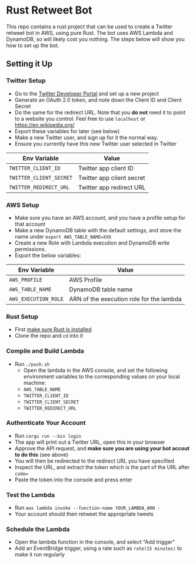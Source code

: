 # Rust Retweet Bot

This repo contains a rust project that can be used to create a Twitter retweet bot in AWS, using pure Rust.
The bot uses AWS Lambda and DynamoDB, so will likely cost you nothing.
The steps below will show you how to set up the bot.

## Setting it Up

### Twitter Setup
* Go to the [Twitter Developer Portal](https://developer.twitter.com/) and set up a new project
* Generate an OAuth 2.0 token, and note down the Client ID and Client Secret
* Do the same for the redirect URL. Note that you **do not** need it to point to a website you control. Feel free to use `localhost` or <https://en.wikipedia.org/>
* Export these variables for later (see below)
* Make a new Twitter user, and sign up for it the normal way. 
* Ensure you currently have this new Twitter user selected in Twitter

| Env Variable            | Value                     |
|-------------------------|---------------------------|
| `TWITTER_CLIENT_ID`     | Twitter app client ID     |
| `TWITTER_CLIENT_SECRET` | Twitter app client secret |
| `TWITTER_REDIRECT_URL`  | Twitter app redirect URL  |

### AWS Setup
* Make sure you have an AWS account, and you have a profile setup for that account
* Make a new DynamoDB table with the default settings, and store the name under `export AWS_TABLE_NAME=XXX`
* Create a new Role with Lambda execution and DynamoDB write permissions.
* Export the below variables:

| Env Variable     | Value                                    |
|------------------|------------------------------------------|
| `AWS_PROFILE`    | AWS Profile                              |
| `AWS_TABLE_NAME` | DynamoDB table name                      |
| `AWS_EXECUTION_ROLE` | ARN of the execution role for the lambda |

### Rust Setup

* First [make sure Rust is installed](https://www.rust-lang.org/tools/install)
* Clone the repo and `cd` into it

### Compile and Build Lambda

* Run `./push.sh`
  * Open the lambda in the AWS console, and set the following environment variables to the corresponding values on your local machine:
  * `AWS_TABLE_NAME`
  * `TWITTER_CLIENT_ID`
  * `TWITTER_CLIENT_SECRET`
  * `TWITTER_REDIRECT_URL`

### Authenticate Your Account

* Run `cargo run --bin login`
* The app will print out a Twitter URL, open this in your browser
* Approve the API request, and **make sure you are using your bot accout to do this** (see above)
* You will then be redirected to the redirect URL you have specified
* Inspect the URL, and extract the token which is the part of the URL after `code=`
* Paste the token into the console and press enter

### Test the Lambda
* Run `aws lambda invoke --function-name YOUR_LAMBDA_ARN - `
* Your account should then retweet the appropriate tweets

### Schedule the Lambda
* Open the lambda function in the console, and select "Add trigger"
* Add an EventBridge trigger, using a rate such as `rate(15 minutes)` to make it run regularly
